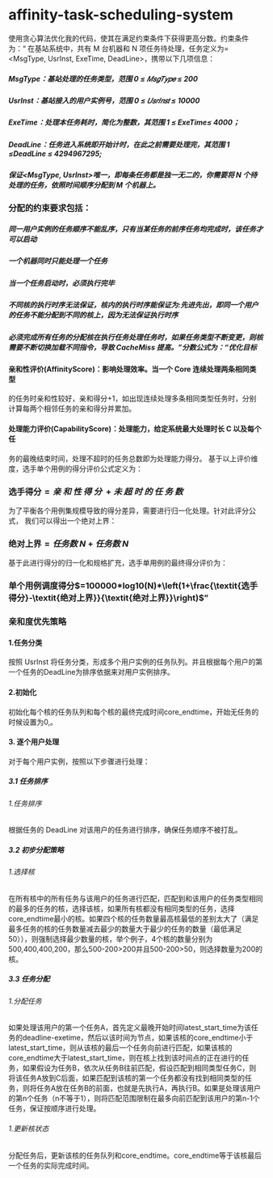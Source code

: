 # affinity-task-scheduling-system
使用贪心算法优化我的代码，使其在满足约束条件下获得更高分数。约束条件为：“
在基站系统中，共有 M 台机器和 N 项任务待处理，任务定义为= <MsgType, 
UsrInst, ExeTime, DeadLine>，携带以下几项信息：

##### MsgType：基站处理的任务类型，范围 0 ≤ 𝑀𝑠𝑔𝑇𝑦𝑝𝑒 ≤ 200
##### UsrInst：基站接入的用户实例号，范围 0 ≤ 𝑈𝑠𝑟𝐼𝑛𝑠𝑡 ≤ 10000
##### ExeTime：处理本任务耗时，简化为整数，其范围 1 ≤ ExeTime≤ 4000；
##### DeadLine：任务进入系统即开始计时，在此之前需要处理完，其范围 1 ≤DeadLine ≤ 4294967295;
##### 保证<MsgType, UsrInst>唯一，即每条任务都是独一无二的，你需要将 N 个待处理的任务，依照时间顺序分配到 M 个机器上。
### 分配的约束要求包括：
##### 同一用户实例的任务顺序不能乱序，只有当某任务的前序任务均完成时，该任务才可以启动
##### 一个机器同时只能处理一个任务
##### 当一个任务启动时，必须执行完毕
##### 不同核的执行时序无法保证，核内的执行时序能保证为:先进先出，即同一个用户的任务不能分配到不同的核上，因为无法保证执行时序
##### 必须完成所有任务的分配核在执行任务处理任务时，如果任务类型不断变更，则核需要不断切换加载不同指令，导致 CacheMiss 提高。”分数公式为：“优化目标
#### 亲和性评价(AffinityScore)：影响处理效率。当一个 Core 连续处理两条相同类型
的任务时亲和性较好，亲和得分+1，如出现连续处理多条相同类型任务时，分别
计算每两个相邻任务的亲和得分并累加。
#### 处理能力评价(CapabilityScore)：处理能力，给定系统最大处理时长 C 以及每个任
务的最晚结束时间，处理不超时的任务总数即为处理能力得分。
基于以上评价维度，选手单个用例的得分评价公式定义为：

### 选手得分$= \textit{亲 和 性 得 分 }+ \textit{未 超 时 的 任 务 数 }$

为了平衡各个用例集规模导致的得分差异，需要进行归一化处理。针对此评分公式，
我们可以得出一个绝对上界：

### 绝对上界$= \textit{任务数 N}+ \textit{任务数 N}$

基于此进行得分的归一化和规格扩充，选手单用例的最终得分评价为：

### 单个用例调度得分$=100000*log10(N)*\left(1+\frac{\textit{选手得分}-\textit{绝对上界}}{\textit{绝对上界}}\right)$”



### 亲和度优先策略
#### 1.任务分类
按照 UsrInst 将任务分类，形成多个用户实例的任务队列。并且根据每个用户的第一个任务的DeadLine为排序依据来对用户实例排序。
#### 2.初始化
初始化每个核的任务队列和每个核的最终完成时间core_endtime，开始无任务的时候设置为0,。
#### 3. 逐个用户处理
对于每个用户实例，按照以下步骤进行处理：
##### 3.1 任务排序
###### 1.任务排序
根据任务的 DeadLine 对该用户的任务进行排序，确保任务顺序不被打乱。
##### 3.2 初步分配策略
###### 1.选择核
在所有核中的所有任务与该用户的任务进行匹配，匹配到和该用户的任务类型相同的最多的任务的核，选择该核，如果所有核都没有相同类型的任务，选择core_endtime最小的核。如果四个核的任务数量最高核最低的差别太大了（满足最多任务的核的任务数量减去最少的数量大于最少的任务的数量（最低满足50）），则强制选择最少数量的核，举个例子，4个核的数量分别为500,400,400,200，那么500-200>200并且500-200>50，则选择数量为200的核。

##### 3.3 任务分配

###### 1.分配任务
如果处理该用户的第一个任务A，首先定义最晚开始时间latest_start_time为该任务的deadline-exetime，然后以该时间为节点，如果该核的core_endtime小于latest_start_time，则从该核的最后一个任务向前进行匹配，如果该核的core_endtime大于latest_start_time，则在核上找到该时间点的正在进行的任务，如果假设为任务B，依次从任务B往前匹配，假设匹配到相同类型任务C，则将该任务A放到C后面，如果匹配到该核的第一个任务都没有找到相同类型的任务，则将任务A放在任务B的前面，也就是先执行A，再执行B。如果是处理该用户的第n个任务（n不等于1），则将匹配范围限制在最多向前匹配到该用户的第n-1个任务，保证按顺序进行处理。
###### 1.更新核状态
分配任务后，更新该核的任务队列和core_endtime。core_endtime等于该核最后一个任务的实际完成时间。